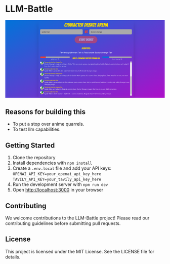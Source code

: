 # LLM-Battle

![alt text](image.png)

## Reasons for building this
- To put a stop over anime quarrels.
- To test llm capabilities.

## Getting Started

1. Clone the repository
2. Install dependencies with `npm install`
3. Create a `.env.local` file and add your API keys:   ```
   OPENAI_API_KEY=your_openai_api_key_here
   TAVILY_API_KEY=your_tavily_api_key_here   ```
4. Run the development server with `npm run dev`
5. Open [http://localhost:3000](http://localhost:3000) in your browser

## Contributing

We welcome contributions to the LLM-Battle project! Please read our contributing guidelines before submitting pull requests.

## License

This project is licensed under the MIT License. See the LICENSE file for details.
